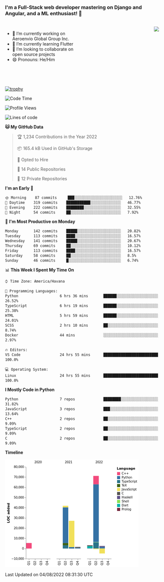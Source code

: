 ### I'm a Full-Stack web developer mastering on Django and Angular, and a ML enthusiast!  👋

<br/>

<img align="right" height="250"  src="https://media1.giphy.com/media/qgQUggAC3Pfv687qPC/giphy.gif?cid=ecf05e470ttfxgsj072btembitu1zn4ti3t3cdyg4jo5b3by&rid=giphy.gif&ct=g" />

 <div style="width:50%">
    <ul>
      <li>🔭 I’m currently working on Aeroenvio Global Group Inc.</li>
      <li>🌱 I’m currently learning Flutter</li>
      <li>👯 I’m looking to collaborate on open source projects</li>
      <li>😄 Pronouns: He/Him</li>
<!--       <li>⚡ Fun fact: I started my first professional project for a company as web dev without knowing any JS </li> -->
    </ul>
  </div>
  
<br/><br/><br/>

[![trophy](https://github-profile-trophy.vercel.app/?username=dfg-98&row=3&column=3&theme=monokai)](https://github.com/ryo-ma/github-profile-trophy)


<!--START_SECTION:waka-->
![Code Time](http://img.shields.io/badge/Code%20Time-372%20hrs%2028%20mins-blue)

![Profile Views](http://img.shields.io/badge/Profile%20Views-0-blue)

![Lines of code](https://img.shields.io/badge/From%20Hello%20World%20I%27ve%20Written-147%20Thousand%20lines%20of%20code-blue)

**🐱 My GitHub Data** 

> 🏆 1,234 Contributions in the Year 2022
 > 
> 📦 165.4 kB Used in GitHub's Storage 
 > 
> 💼 Opted to Hire
 > 
> 📜 14 Public Repositories 
 > 
> 🔑 12 Private Repositories  
 > 
**I'm an Early 🐤** 

```text
🌞 Morning    87 commits     ███░░░░░░░░░░░░░░░░░░░░░░   12.76% 
🌆 Daytime    319 commits    ███████████░░░░░░░░░░░░░░   46.77% 
🌃 Evening    222 commits    ████████░░░░░░░░░░░░░░░░░   32.55% 
🌙 Night      54 commits     ██░░░░░░░░░░░░░░░░░░░░░░░   7.92%

```
📅 **I'm Most Productive on Monday** 

```text
Monday       142 commits    █████░░░░░░░░░░░░░░░░░░░░   20.82% 
Tuesday      113 commits    ████░░░░░░░░░░░░░░░░░░░░░   16.57% 
Wednesday    141 commits    █████░░░░░░░░░░░░░░░░░░░░   20.67% 
Thursday     69 commits     ██░░░░░░░░░░░░░░░░░░░░░░░   10.12% 
Friday       113 commits    ████░░░░░░░░░░░░░░░░░░░░░   16.57% 
Saturday     58 commits     ██░░░░░░░░░░░░░░░░░░░░░░░   8.5% 
Sunday       46 commits     █░░░░░░░░░░░░░░░░░░░░░░░░   6.74%

```


📊 **This Week I Spent My Time On** 

```text
⌚︎ Time Zone: America/Havana

💬 Programming Languages: 
Python                   6 hrs 36 mins       ██████░░░░░░░░░░░░░░░░░░░   26.52% 
TypeScript               6 hrs 19 mins       ██████░░░░░░░░░░░░░░░░░░░   25.38% 
HTML                     5 hrs 59 mins       ██████░░░░░░░░░░░░░░░░░░░   24.01% 
SCSS                     2 hrs 10 mins       ██░░░░░░░░░░░░░░░░░░░░░░░   8.74% 
Docker                   44 mins             ░░░░░░░░░░░░░░░░░░░░░░░░░   2.97%

🔥 Editors: 
VS Code                  24 hrs 55 mins      █████████████████████████   100.0%

💻 Operating System: 
Linux                    24 hrs 55 mins      █████████████████████████   100.0%

```

**I Mostly Code in Python** 

```text
Python                   7 repos             ████████░░░░░░░░░░░░░░░░░   31.82% 
JavaScript               3 repos             ███░░░░░░░░░░░░░░░░░░░░░░   13.64% 
C++                      2 repos             ██░░░░░░░░░░░░░░░░░░░░░░░   9.09% 
TypeScript               2 repos             ██░░░░░░░░░░░░░░░░░░░░░░░   9.09% 
C                        2 repos             ██░░░░░░░░░░░░░░░░░░░░░░░   9.09%

```


**Timeline**

![Chart not found](https://raw.githubusercontent.com/dfg-98/dfg-98/main/charts/bar_graph.png) 


 Last Updated on 04/08/2022 08:31:30 UTC
<!--END_SECTION:waka-->
